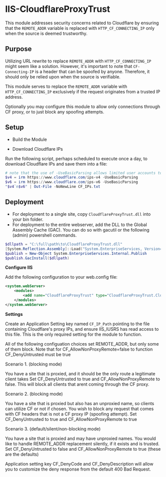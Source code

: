 # IIS-CloudflareProxyTrust

This module addresses security concerns related to Cloudflare by ensuring that the `REMOTE_ADDR` variable is replaced with `HTTP_CF_CONNECTING_IP` only when the source is deemed trustworthy.

## Purpose

Utilizing URL rewrite to replace `REMOTE_ADDR` with `HTTP_CF_CONNECTING_IP` might seem like a solution. However, it's important to note that `CF-Connecting-IP` is a header that can be spoofed by anyone. Therefore, it should only be relied upon when the source is verifiable.

This module serves to replace the `REMOTE_ADDR` variable with `HTTP_CF_CONNECTING_IP` exclusively if the request originates from a trusted IP address. 

Optionally you may configure this module to allow only connections through CF proxy, or to just block any spoofing attempts.

## Setup

- Build the Module

- Download Cloudflare IPs
   
Run the following script, perhaps scheduled to execute once a day, to download Cloudflare IPs and save them into a file:

   ```powershell
   # note that the use of -UseBasicParsing allows limited user accounts to run irm/iwr!
   $v4 = irm https://www.cloudflare.com/ips-v4 -UseBasicParsing
   $v6 = irm https://www.cloudflare.com/ips-v6 -UseBasicParsing
   "$v4`n$v6" | Out-File -NoNewLine CF_IPs.txt
   ```

## Deployment

   - For deployment to a single site, copy `CloudflareProxyTrust.dll` into your bin folder.
   - For deployment to the entire webserver, add the DLL to the Global Assembly Cache (GAC). You can do so with gacutil or the following (admin) powershell commands.
```powershell
$dllpath = "C:\full\path\to\CloudflareProxyTrust.dll"
[System.Reflection.Assembly]::Load("System.EnterpriseServices, Version=4.0.0.0, Culture=neutral, PublicKeyToken=b03f5f7f11d50a3a") | Out-Null
$publish = New-Object System.EnterpriseServices.Internal.Publish
$publish.GacInstall($dllpath)
```

**Configure IIS**

   Add the following configuration to your web.config file:

   ```xml
   <system.webServer>
       <modules>
           <add name="CloudflareProxyTrust" type="CloudflareProxyTrust.CloudflareIpModule, CloudflareProxyTrust, Version=1.1.0.0, Culture=neutral, PublicKeyToken=7381665d8f939351" preCondition="runtimeVersionv4.0" />
       </modules>
   </system.webServer>
   ```

**Settings**

Create an Application Setting key named `CF_IP_Path` pointing to the file containing Cloudflare's proxy IPs, and ensure IIS_IUSRS has read access to this file. This is the only required setting for the module to function.
   
All of the following configuation choices set REMOTE_ADDR, but only some of them block.
Note that for CF_AllowNonProxyRemote=false to function CF_DenyUntrusted must be true

Scenario 1. (blocking mode)

You have a site that is proxied, and it should be the only route a legitimate client takes
Set CF_DenyUntrusted to true and CF_AllowNonProxyRemote to false. This will block all clients that arent coming through the CF proxy.

Scenario 2. (blocking mode)

You have a site that is proxied but also has an unproxied name, so clients can utilize CF or not if chosen.
You wish to block any request that comes with CF headers that is not a CF proxy IP (spoofing attempt).
Set CF_DenyUntrusted to true and CF_AllowNonProxyRemote to true

Scenario 3. (default/silent/non-blocking mode)

You have a site that is proxied and may have unproxied names.
You would like to handle REMOTE_ADDR replacement silently, if it exists and is trusted.
Set CF_DenyUntrusted to false and CF_AllowNonProxyRemote to true (these are the defaults)

Application setting key CF_DenyCode and CF_DenyDescription will allow you to customize the deny response from the default 400 Bad Request.

